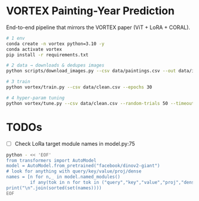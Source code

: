# VORTEX Painting-Year Prediction

End-to-end pipeline that mirrors the VORTEX paper (ViT + LoRA + CORAL).

```bash
# 1 env
conda create -n vortex python=3.10 -y
conda activate vortex
pip install -r requirements.txt

# 2 data → downloads & dedupes images
python scripts/download_images.py --csv data/paintings.csv --out data/images

# 3 train
python vortex/train.py --csv data/clean.csv --epochs 30

# 4 hyper-param tuning
python vortex/tune.py --csv data/clean.csv --random-trials 50 --timeout 3600
```

# TODOs

- [ ] Check LoRa target module names in model.py:75
```bash
python - << 'EOF'
from transformers import AutoModel
model = AutoModel.from_pretrained("facebook/dinov2-giant")
# look for anything with query/key/value/proj/dense
names = [n for n,_ in model.named_modules() 
         if any(tok in n for tok in ("query","key","value","proj","dense"))]
print("\n".join(sorted(set(names))))
EOF
```